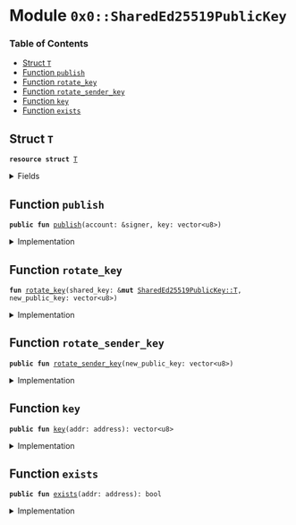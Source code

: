 
<a name="0x0_SharedEd25519PublicKey"></a>

# Module `0x0::SharedEd25519PublicKey`

### Table of Contents

-  [Struct `T`](#0x0_SharedEd25519PublicKey_T)
-  [Function `publish`](#0x0_SharedEd25519PublicKey_publish)
-  [Function `rotate_key`](#0x0_SharedEd25519PublicKey_rotate_key)
-  [Function `rotate_sender_key`](#0x0_SharedEd25519PublicKey_rotate_sender_key)
-  [Function `key`](#0x0_SharedEd25519PublicKey_key)
-  [Function `exists`](#0x0_SharedEd25519PublicKey_exists)



<a name="0x0_SharedEd25519PublicKey_T"></a>

## Struct `T`



<pre><code><b>resource</b> <b>struct</b> <a href="#0x0_SharedEd25519PublicKey_T">T</a>
</code></pre>



<details>
<summary>Fields</summary>


<dl>
<dt>

<code>key: vector&lt;u8&gt;</code>
</dt>
<dd>

</dd>
<dt>

<code>rotation_cap: <a href="libra_account.md#0x0_LibraAccount_KeyRotationCapability">LibraAccount::KeyRotationCapability</a></code>
</dt>
<dd>

</dd>
</dl>


</details>

<a name="0x0_SharedEd25519PublicKey_publish"></a>

## Function `publish`



<pre><code><b>public</b> <b>fun</b> <a href="#0x0_SharedEd25519PublicKey_publish">publish</a>(account: &signer, key: vector&lt;u8&gt;)
</code></pre>



<details>
<summary>Implementation</summary>


<pre><code><b>public</b> <b>fun</b> <a href="#0x0_SharedEd25519PublicKey_publish">publish</a>(account: &signer, key: vector&lt;u8&gt;) {
    <b>let</b> t = <a href="#0x0_SharedEd25519PublicKey_T">T</a> {
        key: x"",
        rotation_cap: <a href="libra_account.md#0x0_LibraAccount_extract_sender_key_rotation_capability">LibraAccount::extract_sender_key_rotation_capability</a>()
    };
    <a href="#0x0_SharedEd25519PublicKey_rotate_key">rotate_key</a>(&<b>mut</b> t, key);
    move_to(account, t);
}
</code></pre>



</details>

<a name="0x0_SharedEd25519PublicKey_rotate_key"></a>

## Function `rotate_key`



<pre><code><b>fun</b> <a href="#0x0_SharedEd25519PublicKey_rotate_key">rotate_key</a>(shared_key: &<b>mut</b> <a href="#0x0_SharedEd25519PublicKey_T">SharedEd25519PublicKey::T</a>, new_public_key: vector&lt;u8&gt;)
</code></pre>



<details>
<summary>Implementation</summary>


<pre><code><b>fun</b> <a href="#0x0_SharedEd25519PublicKey_rotate_key">rotate_key</a>(shared_key: &<b>mut</b> <a href="#0x0_SharedEd25519PublicKey_T">T</a>, new_public_key: vector&lt;u8&gt;) {
    // Cryptographic check of <b>public</b> key validity
    Transaction::assert(
        <a href="signature.md#0x0_Signature_ed25519_validate_pubkey">Signature::ed25519_validate_pubkey</a>(<b>copy</b> new_public_key),
        9003, // TODO: proper error code
    );
    <a href="libra_account.md#0x0_LibraAccount_rotate_authentication_key_with_capability">LibraAccount::rotate_authentication_key_with_capability</a>(
        &shared_key.rotation_cap,
        <a href="authenticator.md#0x0_Authenticator_ed25519_authentication_key">Authenticator::ed25519_authentication_key</a>(<b>copy</b> new_public_key)
    );
    shared_key.key = new_public_key;
}
</code></pre>



</details>

<a name="0x0_SharedEd25519PublicKey_rotate_sender_key"></a>

## Function `rotate_sender_key`



<pre><code><b>public</b> <b>fun</b> <a href="#0x0_SharedEd25519PublicKey_rotate_sender_key">rotate_sender_key</a>(new_public_key: vector&lt;u8&gt;)
</code></pre>



<details>
<summary>Implementation</summary>


<pre><code><b>public</b> <b>fun</b> <a href="#0x0_SharedEd25519PublicKey_rotate_sender_key">rotate_sender_key</a>(new_public_key: vector&lt;u8&gt;) <b>acquires</b> <a href="#0x0_SharedEd25519PublicKey_T">T</a> {
    <a href="#0x0_SharedEd25519PublicKey_rotate_key">rotate_key</a>(borrow_global_mut&lt;<a href="#0x0_SharedEd25519PublicKey_T">T</a>&gt;(Transaction::sender()), new_public_key);
}
</code></pre>



</details>

<a name="0x0_SharedEd25519PublicKey_key"></a>

## Function `key`



<pre><code><b>public</b> <b>fun</b> <a href="#0x0_SharedEd25519PublicKey_key">key</a>(addr: address): vector&lt;u8&gt;
</code></pre>



<details>
<summary>Implementation</summary>


<pre><code><b>public</b> <b>fun</b> <a href="#0x0_SharedEd25519PublicKey_key">key</a>(addr: address): vector&lt;u8&gt; <b>acquires</b> <a href="#0x0_SharedEd25519PublicKey_T">T</a> {
    *&borrow_global&lt;<a href="#0x0_SharedEd25519PublicKey_T">T</a>&gt;(addr).key
}
</code></pre>



</details>

<a name="0x0_SharedEd25519PublicKey_exists"></a>

## Function `exists`



<pre><code><b>public</b> <b>fun</b> <a href="#0x0_SharedEd25519PublicKey_exists">exists</a>(addr: address): bool
</code></pre>



<details>
<summary>Implementation</summary>


<pre><code><b>public</b> <b>fun</b> <a href="#0x0_SharedEd25519PublicKey_exists">exists</a>(addr: address): bool {
    ::<a href="#0x0_SharedEd25519PublicKey_exists">exists</a>&lt;<a href="#0x0_SharedEd25519PublicKey_T">T</a>&gt;(addr)
}
</code></pre>



</details>
